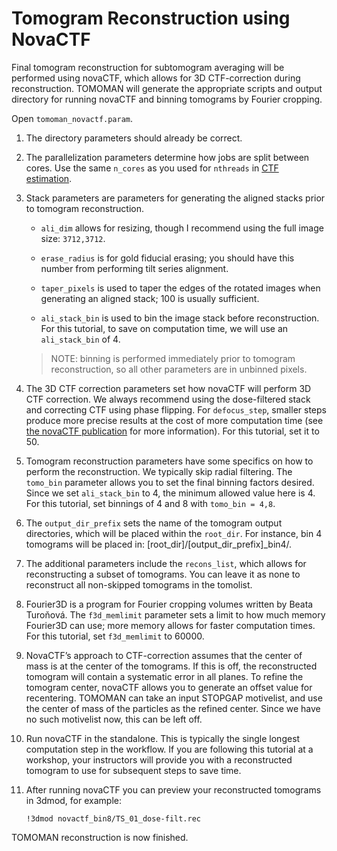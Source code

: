 # Tomogram Reconstruction using NovaCTF

Final tomogram reconstruction for subtomogram averaging will be performed using novaCTF, which allows for 3D CTF-correction during reconstruction.
TOMOMAN will generate the appropriate scripts and output directory for running novaCTF and binning tomograms by Fourier cropping.

Open `tomoman_novactf.param`.

1. The directory parameters should already be correct.

2. The parallelization parameters determine how jobs are split between cores.
Use the same `n_cores` as you used for `nthreads` in [CTF estimation](#ctf-estimation).

3. Stack parameters are parameters for generating the aligned stacks prior to tomogram reconstruction.

    - `ali_dim` allows for resizing, though I recommend using the full image size: `3712,3712`.

    - `erase_radius` is for gold fiducial erasing; you should have this number from performing tilt series alignment.

    - `taper_pixels` is used to taper the edges of the rotated images when generating an aligned stack; 100 is usually sufficient.

    - `ali_stack_bin` is used to bin the image stack before reconstruction.
    For this tutorial, to save on computation time, we will use an `ali_stack_bin` of 4.

    >NOTE: binning is performed immediately prior to tomogram reconstruction, so all other parameters are in unbinned pixels.

4. The 3D CTF correction parameters set how novaCTF will perform 3D CTF correction.
We always recommend using the dose-filtered stack and correcting CTF using phase flipping.
For `defocus_step`, smaller steps produce more precise results at the cost of more computation time (see [the novaCTF publication](../reading.md#methods) for more information).
For this tutorial, set it to 50.

5. Tomogram reconstruction parameters have some specifics on how to perform the reconstruction.
We typically skip radial filtering.
The `tomo_bin` parameter allows you to set the final binning factors desired. Since we set `ali_stack_bin` to 4, the minimum allowed value here is 4.
For this tutorial, set binnings of 4 and 8 with `tomo_bin = 4,8`.

6. The `output_dir_prefix` sets the name of the tomogram output directories, which will be placed within the `root_dir`.
For instance, bin 4 tomograms will be placed in: [root_dir]/[output_dir_prefix]_bin4/.

7. The additional parameters include the `recons_list`, which allows for reconstructing a subset of tomograms.
You can leave it as none to reconstruct all non-skipped tomograms in the tomolist.

8. Fourier3D is a program for Fourier cropping volumes written by Beata Turoňová.
The `f3d_memlimit` parameter sets a limit to how much memory Fourier3D can use; more memory allows for faster computation times.
For this tutorial, set `f3d_memlimit` to 60000.

9. NovaCTF’s approach to CTF-correction assumes that the center of mass is at the center of the tomograms.
If this is off, the reconstructed tomogram will contain a systematic error in all planes.
To refine the tomogram center, novaCTF allows you to generate an offset value for recentering.
TOMOMAN can take an input STOPGAP motivelist, and use the center of mass of the particles as the refined center.
Since we have no such motivelist now, this can be left off.

10. Run novaCTF in the standalone.
This is typically the single longest computation step in the workflow.
If you are following this tutorial at a workshop, your instructors will provide you with a reconstructed tomogram to use for subsequent steps to save time.

11. After running novaCTF you can preview your reconstructed tomograms in 3dmod, for example:

        !3dmod novactf_bin8/TS_01_dose-filt.rec

TOMOMAN reconstruction is now finished.
